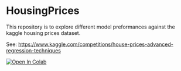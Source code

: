 # HousingPrices

This repository is to explore different model preformances against the kaggle housing prices dataset.

See: https://www.kaggle.com/competitions/house-prices-advanced-regression-techniques

[![Open In Colab](https://colab.research.google.com/assets/colab-badge.svg)](https://colab.research.google.com/drive/1Pi7staIgEKSfYEh0hgkA-Vy_PDAxkimS?usp=sharing)
